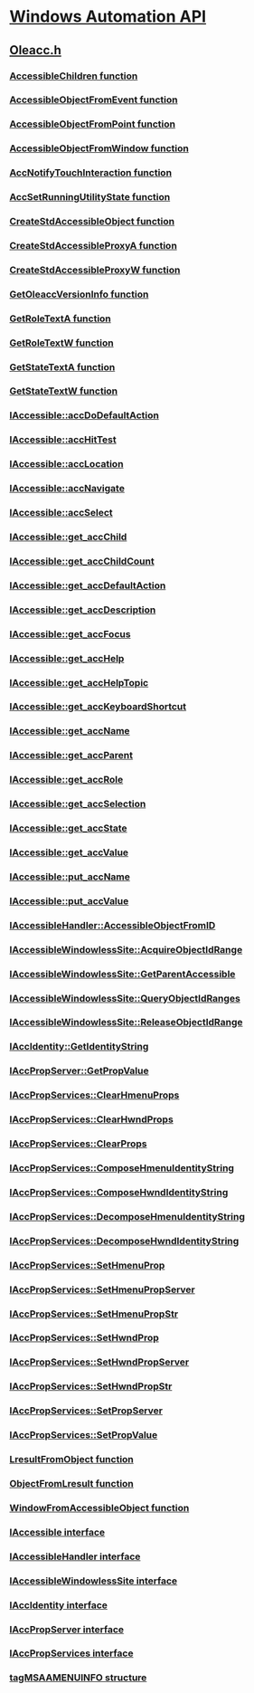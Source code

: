 # [Windows Automation API](../_winauto/index.md)
## [Oleacc.h](index.md)
### [AccessibleChildren function](../oleacc/nf-oleacc-accessiblechildren.md)
### [AccessibleObjectFromEvent function](../oleacc/nf-oleacc-accessibleobjectfromevent.md)
### [AccessibleObjectFromPoint function](../oleacc/nf-oleacc-accessibleobjectfrompoint.md)
### [AccessibleObjectFromWindow function](../oleacc/nf-oleacc-accessibleobjectfromwindow.md)
### [AccNotifyTouchInteraction function](../oleacc/nf-oleacc-accnotifytouchinteraction.md)
### [AccSetRunningUtilityState function](../oleacc/nf-oleacc-accsetrunningutilitystate.md)
### [CreateStdAccessibleObject function](../oleacc/nf-oleacc-createstdaccessibleobject.md)
### [CreateStdAccessibleProxyA function](../oleacc/nf-oleacc-createstdaccessibleproxya.md)
### [CreateStdAccessibleProxyW function](../oleacc/nf-oleacc-createstdaccessibleproxyw.md)
### [GetOleaccVersionInfo function](../oleacc/nf-oleacc-getoleaccversioninfo.md)
### [GetRoleTextA function](../oleacc/nf-oleacc-getroletexta.md)
### [GetRoleTextW function](../oleacc/nf-oleacc-getroletextw.md)
### [GetStateTextA function](../oleacc/nf-oleacc-getstatetexta.md)
### [GetStateTextW function](../oleacc/nf-oleacc-getstatetextw.md)
### [IAccessible::accDoDefaultAction](../oleacc/nf-oleacc-iaccessible-accdodefaultaction.md)
### [IAccessible::accHitTest](../oleacc/nf-oleacc-iaccessible-acchittest.md)
### [IAccessible::accLocation](../oleacc/nf-oleacc-iaccessible-acclocation.md)
### [IAccessible::accNavigate](../oleacc/nf-oleacc-iaccessible-accnavigate.md)
### [IAccessible::accSelect](../oleacc/nf-oleacc-iaccessible-accselect.md)
### [IAccessible::get_accChild](../oleacc/nf-oleacc-iaccessible-get_accchild.md)
### [IAccessible::get_accChildCount](../oleacc/nf-oleacc-iaccessible-get_accchildcount.md)
### [IAccessible::get_accDefaultAction](../oleacc/nf-oleacc-iaccessible-get_accdefaultaction.md)
### [IAccessible::get_accDescription](../oleacc/nf-oleacc-iaccessible-get_accdescription.md)
### [IAccessible::get_accFocus](../oleacc/nf-oleacc-iaccessible-get_accfocus.md)
### [IAccessible::get_accHelp](../oleacc/nf-oleacc-iaccessible-get_acchelp.md)
### [IAccessible::get_accHelpTopic](../oleacc/nf-oleacc-iaccessible-get_acchelptopic.md)
### [IAccessible::get_accKeyboardShortcut](../oleacc/nf-oleacc-iaccessible-get_acckeyboardshortcut.md)
### [IAccessible::get_accName](../oleacc/nf-oleacc-iaccessible-get_accname.md)
### [IAccessible::get_accParent](../oleacc/nf-oleacc-iaccessible-get_accparent.md)
### [IAccessible::get_accRole](../oleacc/nf-oleacc-iaccessible-get_accrole.md)
### [IAccessible::get_accSelection](../oleacc/nf-oleacc-iaccessible-get_accselection.md)
### [IAccessible::get_accState](../oleacc/nf-oleacc-iaccessible-get_accstate.md)
### [IAccessible::get_accValue](../oleacc/nf-oleacc-iaccessible-get_accvalue.md)
### [IAccessible::put_accName](../oleacc/nf-oleacc-iaccessible-put_accname.md)
### [IAccessible::put_accValue](../oleacc/nf-oleacc-iaccessible-put_accvalue.md)
### [IAccessibleHandler::AccessibleObjectFromID](../oleacc/nf-oleacc-iaccessiblehandler-accessibleobjectfromid.md)
### [IAccessibleWindowlessSite::AcquireObjectIdRange](../oleacc/nf-oleacc-iaccessiblewindowlesssite-acquireobjectidrange.md)
### [IAccessibleWindowlessSite::GetParentAccessible](../oleacc/nf-oleacc-iaccessiblewindowlesssite-getparentaccessible.md)
### [IAccessibleWindowlessSite::QueryObjectIdRanges](../oleacc/nf-oleacc-iaccessiblewindowlesssite-queryobjectidranges.md)
### [IAccessibleWindowlessSite::ReleaseObjectIdRange](../oleacc/nf-oleacc-iaccessiblewindowlesssite-releaseobjectidrange.md)
### [IAccIdentity::GetIdentityString](../oleacc/nf-oleacc-iaccidentity-getidentitystring.md)
### [IAccPropServer::GetPropValue](../oleacc/nf-oleacc-iaccpropserver-getpropvalue.md)
### [IAccPropServices::ClearHmenuProps](../oleacc/nf-oleacc-iaccpropservices-clearhmenuprops.md)
### [IAccPropServices::ClearHwndProps](../oleacc/nf-oleacc-iaccpropservices-clearhwndprops.md)
### [IAccPropServices::ClearProps](../oleacc/nf-oleacc-iaccpropservices-clearprops.md)
### [IAccPropServices::ComposeHmenuIdentityString](../oleacc/nf-oleacc-iaccpropservices-composehmenuidentitystring.md)
### [IAccPropServices::ComposeHwndIdentityString](../oleacc/nf-oleacc-iaccpropservices-composehwndidentitystring.md)
### [IAccPropServices::DecomposeHmenuIdentityString](../oleacc/nf-oleacc-iaccpropservices-decomposehmenuidentitystring.md)
### [IAccPropServices::DecomposeHwndIdentityString](../oleacc/nf-oleacc-iaccpropservices-decomposehwndidentitystring.md)
### [IAccPropServices::SetHmenuProp](../oleacc/nf-oleacc-iaccpropservices-sethmenuprop.md)
### [IAccPropServices::SetHmenuPropServer](../oleacc/nf-oleacc-iaccpropservices-sethmenupropserver.md)
### [IAccPropServices::SetHmenuPropStr](../oleacc/nf-oleacc-iaccpropservices-sethmenupropstr.md)
### [IAccPropServices::SetHwndProp](../oleacc/nf-oleacc-iaccpropservices-sethwndprop.md)
### [IAccPropServices::SetHwndPropServer](../oleacc/nf-oleacc-iaccpropservices-sethwndpropserver.md)
### [IAccPropServices::SetHwndPropStr](../oleacc/nf-oleacc-iaccpropservices-sethwndpropstr.md)
### [IAccPropServices::SetPropServer](../oleacc/nf-oleacc-iaccpropservices-setpropserver.md)
### [IAccPropServices::SetPropValue](../oleacc/nf-oleacc-iaccpropservices-setpropvalue.md)
### [LresultFromObject function](../oleacc/nf-oleacc-lresultfromobject.md)
### [ObjectFromLresult function](../oleacc/nf-oleacc-objectfromlresult.md)
### [WindowFromAccessibleObject function](../oleacc/nf-oleacc-windowfromaccessibleobject.md)
### [IAccessible interface](../oleacc/nn-oleacc-iaccessible.md)
### [IAccessibleHandler interface](../oleacc/nn-oleacc-iaccessiblehandler.md)
### [IAccessibleWindowlessSite interface](../oleacc/nn-oleacc-iaccessiblewindowlesssite.md)
### [IAccIdentity interface](../oleacc/nn-oleacc-iaccidentity.md)
### [IAccPropServer interface](../oleacc/nn-oleacc-iaccpropserver.md)
### [IAccPropServices interface](../oleacc/nn-oleacc-iaccpropservices.md)
### [tagMSAAMENUINFO structure](../oleacc/ns-oleacc-tagmsaamenuinfo.md)
